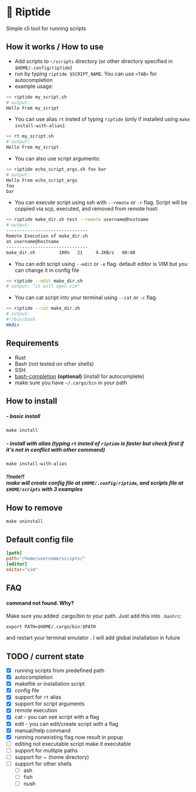 # 🌊 Riptide 
Simple cli tool for running scripts 

## How it works / How to use
- Add scripts to `~/scripts` directory (or other directory specified in `$HOME/.config/riptide`)
- run by typing `riptide $SCRIPT_NAME`. You can use `<TAB>` for autocompletion
- example usage:
```bash
~> riptide my_script.sh
# output:
Hello From my_script
```
- You can use alias `rt` insted of typing `riptide` (only if installed using `make install-with-alias`):
```bash
~> rt my_script.sh
# output:
Hello From my_script
```
- You can also use script arguments:
```bash
~> riptide echo_script_args.sh foo bar 
# output:
Hello From echo_script_args
foo
bar
```
- You can execute script using ssh with `--remote` or `-r` flag. Script will be coppied via scp, executed, and removed from remote host:
```bash
~> riptide make_dir.sh test --remote username@hostname
# output:
-------------------------------
Remote Execution of make_dir.sh
at username@hostname
-------------------------------
make_dir.sh         100%   21     9.2KB/s   00:00
```
- You can edit script using `--edit` or `-e` flag. default editor is VIM but you can change it in config file
```bash
~> riptide --edit make_dir.sh
# output: "it will open vim"
```
- You can cat script into your terminal using `--cat` or `-c` flag.
```bash
~> riptide --cat make_dir.sh
# output:
#!/bin/bash
mkdir 
```
## Requirements
- Rust
- Bash (not tested on other shells)
- SSH 
- [bash-completion](https://github.com/scop/bash-completion) **(optional)** (install for autocomplete)
- make sure you have `~/.cargo/bin` in your path 

## How to install
##### - basic install
```
make install
```
##### - install with alias (typing `rt` insted of `riptide` is faster but check first if it's not in conflict with other command)
```
make install-with-alias
```
##### !!note!! <br/>make will create config file at `$HOME/.config/riptide`, and scripts file at `$HOME/scripts` with 3 examples
## How to remove
```
make uninstall
```
## Default config file
```toml
[path]
path="/home/username/scripts/"
[editor]
editor="vim"
```
## FAQ
#### command not found. Why?
Make sure you added .cargo/bin to your path. Just add this into `.bashrc`:
```
export PATH=$HOME/.cargo/bin:$PATH
```
and restart your terminal emulator . I will add global installation in future
## TODO / current state
- [x] running scripts from predefined path
- [x] autocompletion
- [x] makefile or installation script
- [x] config file
- [x] support for `rt` alias
- [x] support for script arguments
- [x] remote execution 
- [x] cat - you can see script with a flag
- [x] edit - you can edit/create script with a flag
- [x] manual/help command
- [x] running nonexisting flag now result in popup 
- [ ] editing not executable script make it executable
- [ ] support for multiple paths
- [ ] support for ~ (home directory)
- [ ] support for other shells 
    - [ ] ash
    - [ ] fish
    - [ ] nush
